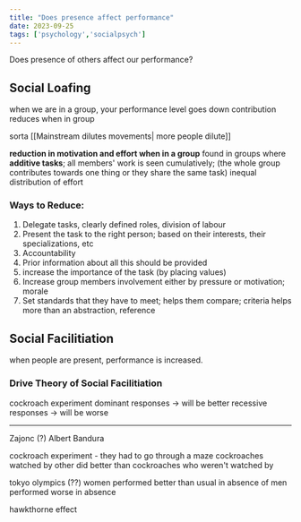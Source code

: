 ```yaml
---
title: "Does presence affect performance"
date: 2023-09-25
tags: ['psychology','socialpsych']
---
```


Does presence of others affect our performance?
## Social Loafing
when we are in a group, your performance level goes down 
contribution reduces when in group

sorta [[Mainstream dilutes movements| more people dilute]]

**reduction in motivation and effort when in a group** 
found in groups where **additive tasks**; all members' work is seen cumulatively; 
(the whole group contributes towards one thing or they share the same task)
inequal distribution of effort 

### Ways to Reduce:
1. Delegate tasks, clearly defined roles, division of labour
2. Present the task to the right person; based on their interests, their specializations, etc
3. Accountability
4. Prior information about all this should be provided
5. increase the importance of the task (by placing values)
6. Increase group members involvement either by pressure or motivation; morale
7. Set standards that they have to meet; helps them compare; criteria helps more than an abstraction, reference
## Social Facilitiation
when people are present, performance is increased. 

### Drive Theory of Social Facilitiation
cockroach experiment
dominant responses -> will be better
recessive responses -> will be worse 



---
Zajonc (?)
Albert Bandura

cockroach experiment - they had to go through a maze
cockroaches watched by other did better than cockroaches who weren't watched by 

tokyo olympics (??)
women performed better than usual in absence of 
men performed worse in absence

hawkthorne effect

